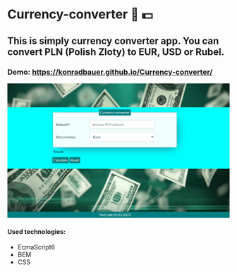 ﻿# Currency-converter 💱 💵
 
## This is simply currency converter app. You can convert PLN (Polish Zloty) to EUR, USD or Rubel.

### Demo: https://konradbauer.github.io/Currency-converter/


![How to use:](https://github.com/KonradBauer/Currency-converter/blob/main/images/currencyConverterAnimation.gif?raw=true)

#### Used technologies:

- EcmaScript6
- BEM
- CSS

